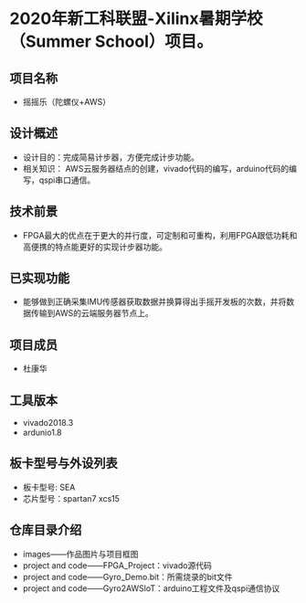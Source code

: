 # 2020年新工科联盟-Xilinx暑期学校（Summer School）项目。
## 项目名称
+ 摇摇乐（陀螺仪+AWS）
## 设计概述
+ 设计目的：完成简易计步器，方便完成计步功能。
+ 相关知识： AWS云服务器结点的创建，vivado代码的编写，arduino代码的编写，qspi串口通信。
## 技术前景
+ FPGA最大的优点在于更大的并行度，可定制和可重构，利用FPGA跟低功耗和高便携的特点能更好的实现计步器功能。
## 已实现功能
+ 能够做到正确采集IMU传感器获取数据并换算得出手摇开发板的次数，并将数据传输到AWS的云端服务器节点上。
## 项目成员
+ 杜康华
## 工具版本
+ vivado2018.3
+ ardunio1.8
## 板卡型号与外设列表
+ 板卡型号: SEA
+ 芯片型号：spartan7 xcs15
## 仓库⽬录介绍
+ images——作品图片与项目框图
+ project and code——FPGA_Project：vivado源代码
+ project and code——Gyro_Demo.bit：所需烧录的bit文件
+ project and code——Gyro2AWSloT：arduino工程文件及qspi通信协议
